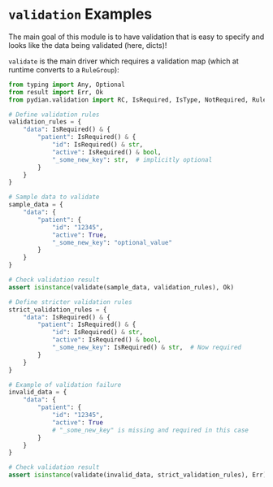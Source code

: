 # `validation` Examples

The main goal of this module is to have validation that is easy to specify and looks like the data being validated (here, dicts)!

`validate` is the main driver which requires a validation map (which at runtime converts to a `RuleGroup`):
```python
from typing import Any, Optional
from result import Err, Ok
from pydian.validation import RC, IsRequired, IsType, NotRequired, RuleGroup, validate

# Define validation rules
validation_rules = {
    "data": IsRequired() & {
        "patient": IsRequired() & {
            "id": IsRequired() & str,
            "active": IsRequired() & bool,
            "_some_new_key": str,  # implicitly optional
        }
    }
}

# Sample data to validate
sample_data = {
    "data": {
        "patient": {
            "id": "12345",
            "active": True,
            "_some_new_key": "optional_value"
        }
    }
}

# Check validation result
assert isinstance(validate(sample_data, validation_rules), Ok)

# Define stricter validation rules
strict_validation_rules = {
    "data": IsRequired() & {
        "patient": IsRequired() & {
            "id": IsRequired() & str,
            "active": IsRequired() & bool,
            "_some_new_key": IsRequired() & str,  # Now required
        }
    }
}

# Example of validation failure
invalid_data = {
    "data": {
        "patient": {
            "id": "12345",
            "active": True
            # "_some_new_key" is missing and required in this case
        }
    }
}

# Check validation result
assert isinstance(validate(invalid_data, strict_validation_rules), Err)
```
